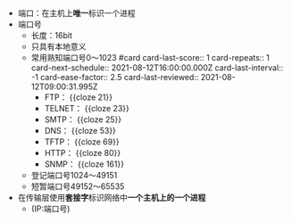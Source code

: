 - 端口：在主机上**唯一**标识一个进程
- 端口号
	- 长度：16bit
	- 只具有本地意义
	- 常用熟知端口号0～1023 #card
	  card-last-score:: 1
	  card-repeats:: 1
	  card-next-schedule:: 2021-08-12T16:00:00.000Z
	  card-last-interval:: -1
	  card-ease-factor:: 2.5
	  card-last-reviewed:: 2021-08-12T09:00:31.995Z
		- FTP： {{cloze 21}}
		- TELNET： {{cloze 23}}
		- SMTP： {{cloze 25}}
		- DNS： {{cloze 53}}
		- TFTP： {{cloze 69}}
		- HTTP： {{cloze 80}}
		- SNMP： {{cloze 161}}
	- 登记端口号1024～49151
	- 短暂端口号49152～65535
- 在传输层使用**套接字**标识网络中**一个主机上的一个进程**
	- (IP:端口号)